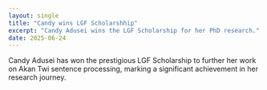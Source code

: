 ```yaml
---
layout: single
title: "Candy wins LGF Scholarshhip"
excerpt: "Candy Adusei wins the LGF Scholarship for her PhD research."
date: 2025-06-24
---
```


Candy Adusei has won the prestigious LGF Scholarship to further her work on Akan Twi sentence processing, marking a significant achievement in her research journey.
